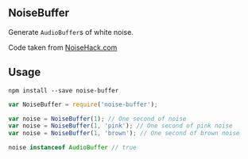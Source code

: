 ## NoiseBuffer

Generate `AudioBuffer`s of white noise.

Code taken from [NoiseHack.com](http://noisehack.com/generate-noise-web-audio-api/)

## Usage

`npm install --save noise-buffer`

```javascript
var NoiseBuffer = require('noise-buffer');

var noise = NoiseBuffer(1); // One second of noise
var noise = NoiseBuffer(1, 'pink'); // One second of pink noise
var noise = NoiseBuffer(1, 'brown'); // One second of brown noise

noise instanceof AudioBuffer // true
```
